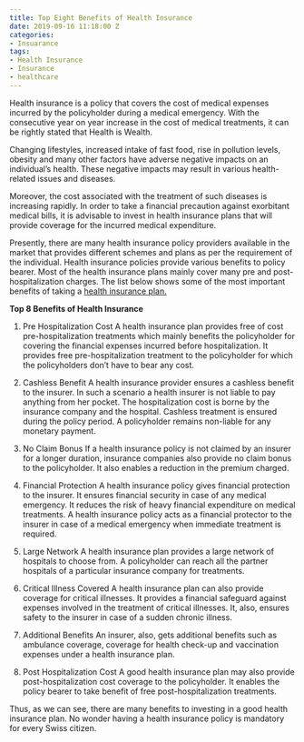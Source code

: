 ```yaml
---
title: Top Eight Benefits of Health Insurance
date: 2019-09-16 11:18:00 Z
categories:
- Insuarance
tags:
- Health Insurance
- Insurance
- healthcare
---
```


Health insurance is a policy that covers the cost of medical expenses incurred by the policyholder during a medical emergency. With the consecutive year on year increase in the cost of medical treatments, it can be rightly stated that Health is Wealth.

Changing lifestyles, increased intake of fast food, rise in pollution levels, obesity and many other factors have adverse negative impacts on an individual’s health. These negative impacts may result in various health-related issues and diseases. 

Moreover, the cost associated with the treatment of such diseases is increasing rapidly. In order to take a financial precaution against exorbitant medical bills, it is advisable to invest in health insurance plans that will provide coverage for the incurred medical expenditure. 

Presently, there are many health insurance policy providers available in the market that provides different schemes and plans as per the requirement of the individual. Health insurance policies provide various benefits to policy bearer. Most of the health insurance plans mainly cover many pre and post-hospitalization charges. The list below shows some of the most important benefits of taking a [health insurance plan.](https://www.gute-krankenkasse.ch/)

**Top 8 Benefits of Health Insurance**

1. Pre Hospitalization Cost 
A health insurance plan provides free of cost pre-hospitalization treatments which mainly benefits the policyholder for covering the financial expenses incurred before hospitalization. It provides free pre-hospitalization treatment to the policyholder for which the policyholders don’t have to bear any cost.

2. Cashless Benefit 
A health insurance provider ensures a cashless benefit to the insurer. In such a scenario a health insurer is not liable to pay anything from her pocket. The hospitalization cost is borne by the insurance company and the hospital. Cashless treatment is ensured during the policy period. A policyholder remains non-liable for any monetary payment.

3. No Claim Bonus
If a health insurance policy is not claimed by an insurer for a longer duration, insurance companies also provide no claim bonus to the policyholder. It also enables a reduction in the premium charged. 

4. Financial Protection
A health insurance policy gives financial protection to the insurer. It ensures financial security in case of any medical emergency. It reduces the risk of heavy financial expenditure on medical treatments. A health insurance policy acts as a financial protector to the insurer in case of a medical emergency when immediate treatment is required.

5. Large Network
A health insurance plan provides a large network of hospitals to choose from. A policyholder can reach all the partner hospitals of a particular insurance company for treatments.

6. Critical Illness Covered
A health insurance plan can also provide coverage for critical illnesses. It provides a financial safeguard against expenses involved in the treatment of critical illnesses. It, also, ensures safety to the insurer in case of a sudden chronic illness.

7. Additional Benefits
An insurer, also, gets additional benefits such as ambulance coverage, coverage for health check-up and vaccination expenses under a health insurance plan.

8. Post Hospitalization Cost
A good health insurance plan may also provide post-hospitalization cost coverage to the policyholder. It enables the policy bearer to take benefit of free post-hospitalization treatments.

Thus, as we can see, there are many benefits to investing in a good health insurance plan. No wonder having a health insurance policy is mandatory for every Swiss citizen.
